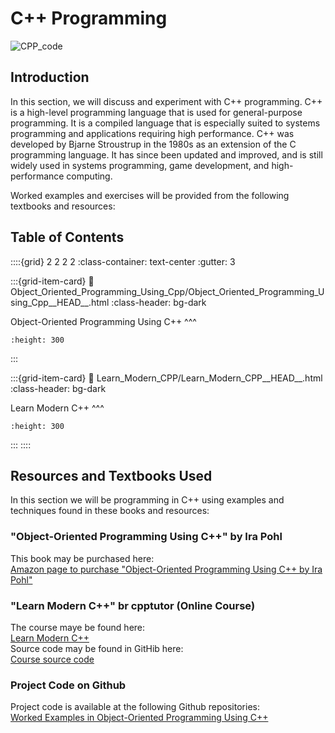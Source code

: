 # C++ Programming

![CPP_code](images/CPP_Logo.png)

## Introduction
In this section, we will discuss and experiment with C++ programming. C++ is a high-level programming language that is used for general-purpose programming. It is a compiled language that is especially suited to systems programming and applications requiring high performance. C++ was developed by Bjarne Stroustrup in the 1980s as an extension of the C programming language. It has since been updated and improved, and is still widely used in systems programming, game development, and high-performance computing.

Worked examples and exercises will be provided from the following textbooks and resources: <br>

## Table of Contents

::::{grid} 2 2 2 2
:class-container: text-center
:gutter: 3

:::{grid-item-card}
:link: Object_Oriented_Programming_Using_Cpp/Object_Oriented_Programming_Using_Cpp__HEAD__.html
:class-header: bg-dark

Object-Oriented Programming Using C++
^^^
```{image} images/oop_using_cpp.jpg
:height: 300
```
:::

:::{grid-item-card}
:link: Learn_Modern_CPP/Learn_Modern_CPP__HEAD__.html
:class-header: bg-dark

Learn Modern C++
^^^
```{image} images/learn_modern_CPP_splash.png
:height: 300
```
:::
::::



## Resources and Textbooks Used

In this section we will be programming in C++ using examples and techniques found in these books and resources: <br>

### "Object-Oriented Programming Using C++" by Ira Pohl
This book may be purchased here: <br>
[Amazon page to purchase "Object-Oriented Programming Using C++ by Ira Pohl"](https://amzn.to/40awJrP)

### "Learn Modern C++" br cpptutor (Online Course)
The course maye be found here: <br>
[Learn Modern C++](https://learnmoderncpp.com/) <br>
Source code may be found in GitHib here: <br>
[Course source code](https://github.com/cpp-tutor/learnmoderncpp-tutorial)

### Project Code on Github

Project code is available at the following Github repositories:<br>
[Worked Examples in Object-Oriented Programming Using C++](https://github.com/markkhusid/Object_Oriented_Programming_Using_Cpp)
                            